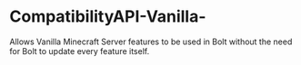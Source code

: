 # CompatibilityAPI-Vanilla-
Allows Vanilla Minecraft Server features to be used in Bolt without the need for Bolt to update every feature itself.
